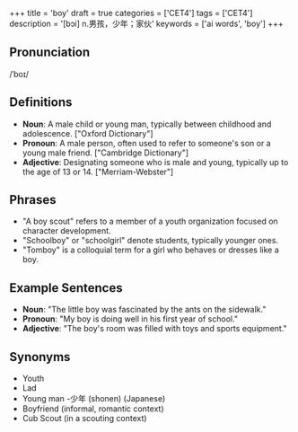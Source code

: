 +++
title = 'boy'
draft = true
categories = ['CET4']
tags = ['CET4']
description = '[bɔi] n.男孩，少年；家伙'
keywords = ['ai words', 'boy']
+++

## Pronunciation
/ˈboɪ/

## Definitions
- **Noun**: A male child or young man, typically between childhood and adolescence. ["Oxford Dictionary"]
- **Pronoun**: A male person, often used to refer to someone's son or a young male friend. ["Cambridge Dictionary"]
- **Adjective**: Designating someone who is male and young, typically up to the age of 13 or 14. ["Merriam-Webster"]

## Phrases
- "A boy scout" refers to a member of a youth organization focused on character development.
- "Schoolboy" or "schoolgirl" denote students, typically younger ones.
- "Tomboy" is a colloquial term for a girl who behaves or dresses like a boy.

## Example Sentences
- **Noun**: "The little boy was fascinated by the ants on the sidewalk."
- **Pronoun**: "My boy is doing well in his first year of school."
- **Adjective**: "The boy's room was filled with toys and sports equipment."

## Synonyms
- Youth
- Lad
- Young man
-少年 (shonen) (Japanese)
- Boyfriend (informal, romantic context)
- Cub Scout (in a scouting context)
